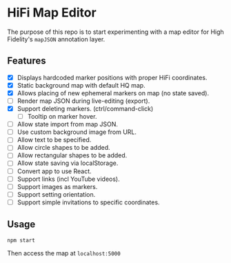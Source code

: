 # HiFi Map Editor

The purpose of this repo is to start experimenting with a map editor for High
Fidelity's `mapJSON` annotation layer. 

## Features

- [x] Displays hardcoded marker positions with proper HiFi coordinates.
- [x] Static background map with default HQ map.
- [x] Allows placing of new ephemeral markers on map (no state saved).
- [ ] Render map JSON during live-editing (export).
- [x] Support deleting markers. (ctrl/command-click)
  - [ ] Tooltip on marker hover.
- [ ] Allow state import from map JSON.
- [ ] Use custom background image from URL.
- [ ] Allow text to be specified.
- [ ] Allow circle shapes to be added.
- [ ] Allow rectangular shapes to be added.
- [ ] Allow state saving via localStorage.
- [ ] Convert app to use React.
- [ ] Support links (incl YouTube videos).
- [ ] Support images as markers.
- [ ] Support setting orientation.
- [ ] Support simple invitations to specific coordinates.

## Usage

```
npm start
```

Then access the map at `localhost:5000`
